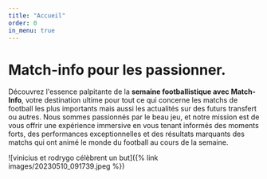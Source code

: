 ```yaml
---
title: "Accueil"
order: 0
in_menu: true
---
```

# Match-info pour les passionner. 

Découvrez l'essence palpitante de la **semaine footballistique avec Match-Info**, votre destination ultime pour tout ce qui concerne les matchs de football les plus importants mais aussi les actualités sur des futurs transfert ou autres. Nous sommes passionnés par le beau jeu, et notre mission est de vous offrir une expérience immersive en vous tenant informés des moments forts, des performances exceptionnelles et des résultats marquants des matchs qui ont animé le monde du football au cours de la semaine.


![vinicius et rodrygo célèbrent un but]({% link images/20230510_091739.jpeg %}) 